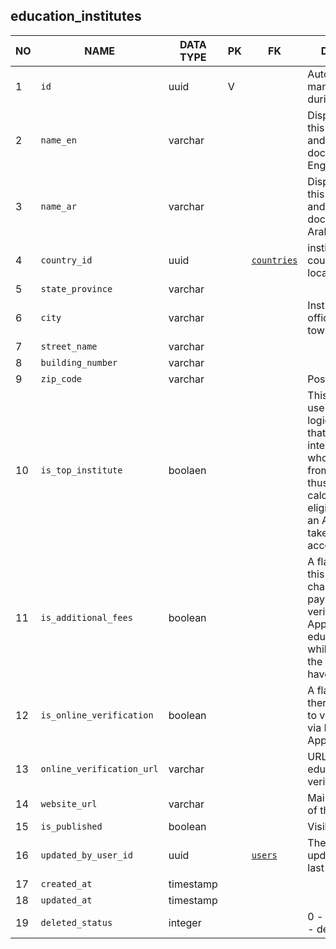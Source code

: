 
education_institutes
----------------------------


NO | NAME | DATA TYPE | PK | FK | DESCRIPTION  | COMMENTS          
---|------|-----------|----|----|--------------|----------
1|`id` | uuid | V |  | Auto-generated or manually created during migration | 
2|`name_en` | varchar |  |  | Display name for this university in UI and printed documents in English | 
3|`name_ar` | varchar |  |  | Display name for this university in UI and printed documents in Arabic | 
4|`country_id` | uuid |  | [`countries`](countries.md) | institute's official country of location/registration | 
5|`state_province` | varchar |  |  |  | 
6|`city` | varchar |  |  | Institute's main office location - town or city | 
7|`street_name` | varchar |  |  |  | 
8|`building_number` | varchar |  |  |  | 
9|`zip_code` | varchar |  |  | Postal (zip) code | 
10|`is_top_institute` | boolaen |  |  | This is the flag we use in the business logic, that indicates that KSA is highly interested in people who graduated from this university, thus while calculating the eligibility score of an Applicant we'll take this flag into account | 
11|`is_additional_fees` | boolean |  |  | A flag saying that this university charges additional payments for verifying the Applicant's education. Is used while calculating the fee Applicant have to pay  | 
12|`is_online_verification` | boolean |  |  | A flag, saying that there's a possibility to verify Education via Internet (Web App or API) | 
13|`online_verification_url` | varchar |  |  | URL for online education verification | 
14|`website_url` | varchar |  |  | Main website URL of the institute. | 
15|`is_published` | boolean |  |  | Visible in webapp | 
16|`updated_by_user_id` | uuid |  | [`users`](users.md) | The user who updated the record last time | 
17|`created_at` | timestamp |  |  |  | 
18|`updated_at` | timestamp |  |  |  | 
19|`deleted_status` | integer |  |  | 0 - active record, 1 - deleted record. | 
